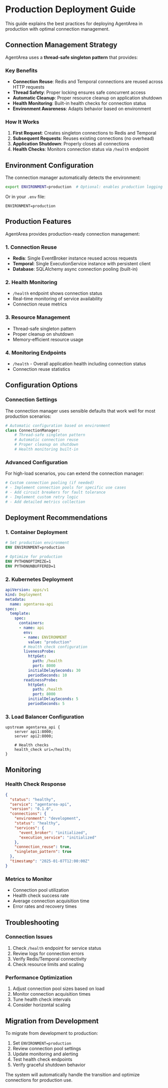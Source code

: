 # Production Deployment Guide

This guide explains the best practices for deploying AgentArea in production with optimal connection management.

## Connection Management Strategy

AgentArea uses a **thread-safe singleton pattern** that provides:

### Key Benefits
- **Connection Reuse**: Redis and Temporal connections are reused across HTTP requests
- **Thread Safety**: Proper locking ensures safe concurrent access
- **Automatic Cleanup**: Proper resource cleanup on application shutdown
- **Health Monitoring**: Built-in health checks for connection status
- **Environment Awareness**: Adapts behavior based on environment

### How It Works
1. **First Request**: Creates singleton connections to Redis and Temporal
2. **Subsequent Requests**: Reuses existing connections (no overhead)
3. **Application Shutdown**: Properly closes all connections
4. **Health Checks**: Monitors connection status via `/health` endpoint

## Environment Configuration

The connection manager automatically detects the environment:

```bash
export ENVIRONMENT=production  # Optional: enables production logging
```

Or in your `.env` file:
```
ENVIRONMENT=production
```

## Production Features

AgentArea provides production-ready connection management:

### 1. Connection Reuse
- **Redis**: Single EventBroker instance reused across requests
- **Temporal**: Single ExecutionService instance with persistent client
- **Database**: SQLAlchemy async connection pooling (built-in)

### 2. Health Monitoring
- `/health` endpoint shows connection status
- Real-time monitoring of service availability
- Connection reuse metrics

### 3. Resource Management
- Thread-safe singleton pattern
- Proper cleanup on shutdown
- Memory-efficient resource usage

### 4. Monitoring Endpoints
- `/health` - Overall application health including connection status
- Connection reuse statistics

## Configuration Options

### Connection Settings
The connection manager uses sensible defaults that work well for most production scenarios:

```python
# Automatic configuration based on environment
class ConnectionManager:
    # Thread-safe singleton pattern
    # Automatic connection reuse
    # Proper cleanup on shutdown
    # Health monitoring built-in
```

### Advanced Configuration
For high-load scenarios, you can extend the connection manager:

```python
# Custom connection pooling (if needed)
# - Implement connection pools for specific use cases
# - Add circuit breakers for fault tolerance
# - Implement custom retry logic
# - Add detailed metrics collection
```

## Deployment Recommendations

### 1. Container Deployment
```dockerfile
# Set production environment
ENV ENVIRONMENT=production

# Optimize for production
ENV PYTHONOPTIMIZE=1
ENV PYTHONUNBUFFERED=1
```

### 2. Kubernetes Deployment
```yaml
apiVersion: apps/v1
kind: Deployment
metadata:
  name: agentarea-api
spec:
  template:
    spec:
      containers:
      - name: api
        env:
        - name: ENVIRONMENT
          value: "production"
        # Health check configuration
        livenessProbe:
          httpGet:
            path: /health
            port: 8000
          initialDelaySeconds: 30
          periodSeconds: 10
        readinessProbe:
          httpGet:
            path: /health
            port: 8000
          initialDelaySeconds: 5
          periodSeconds: 5
```

### 3. Load Balancer Configuration
```nginx
upstream agentarea_api {
    server api1:8000;
    server api2:8000;
    
    # Health checks
    health_check uri=/health;
}
```

## Monitoring

### Health Check Response
```json
{
  "status": "healthy",
  "service": "agentarea-api",
  "version": "0.1.0",
  "connections": {
    "environment": "development",
    "status": "healthy",
    "services": {
      "event_broker": "initialized",
      "execution_service": "initialized"
    },
    "connection_reuse": true,
    "singleton_pattern": true
  },
  "timestamp": "2025-01-07T12:00:00Z"
}
```

### Metrics to Monitor
- Connection pool utilization
- Health check success rate
- Average connection acquisition time
- Error rates and recovery times

## Troubleshooting

### Connection Issues
1. Check `/health` endpoint for service status
2. Review logs for connection errors
3. Verify Redis/Temporal connectivity
4. Check resource limits and scaling

### Performance Optimization
1. Adjust connection pool sizes based on load
2. Monitor connection acquisition times
3. Tune health check intervals
4. Consider horizontal scaling

## Migration from Development

To migrate from development to production:

1. Set `ENVIRONMENT=production`
2. Review connection pool settings
3. Update monitoring and alerting
4. Test health check endpoints
5. Verify graceful shutdown behavior

The system will automatically handle the transition and optimize connections for production use.